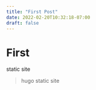 ```yaml
---
title: "First Post"
date: 2022-02-20T10:32:18-07:00
draft: false
---
```


# First

static site

> hugo static site